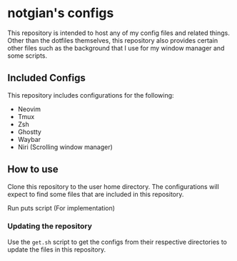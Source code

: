 # notgian's configs
This repository is intended to host any of my config files and related things. Other than the dotfiles themselves, this repository also provides certain other files such as the background that I use for my window manager and some scripts.

## Included Configs
This repository includes configurations for the following:
* Neovim
* Tmux
* Zsh
* Ghostty
* Waybar
* Niri (Scrolling window manager)

## How to use
Clone this repository to the user home directory. The configurations will expect to find some files that are included in this repository.

Run puts script (For implementation)

### Updating the repository
Use the `get.sh` script to get the configs from their respective directories to update the files in this repository.
